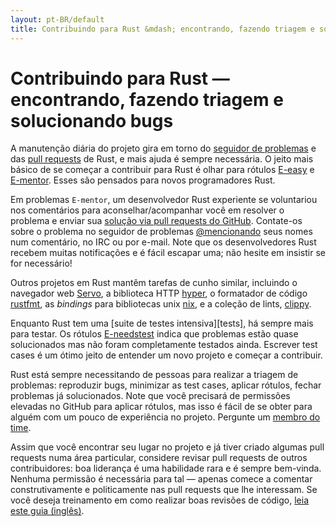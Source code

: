 ```yaml
---
layout: pt-BR/default
title: Contribuindo para Rust &mdash; encontrando, fazendo triagem e solucionando bugs &middot; A linguagem de programação Rust
---
```


# Contribuindo para Rust &mdash; encontrando, fazendo triagem e solucionando bugs

A manutenção diária do projeto gira em torno do [seguidor de problemas][issue tracker]
e das [pull requests][PR] de Rust, e mais ajuda é sempre necessária. O jeito mais
básico de se começar a contribuir para Rust é olhar para rótulos [E-easy] e [E-mentor].
Esses são pensados para novos programadores Rust.

Em problemas `E-mentor`, um desenvolvedor Rust experiente se voluntariou nos comentários
para aconselhar/acompanhar você em resolver o problema e enviar sua [solução via pull requests do GitHub][pull].
Contate-os sobre o problema no seguidor de problemas [@mencionando][@mentioning] seus nomes num comentário,
no IRC ou por e-mail. Note que os desenvolvedores Rust recebem muitas notificações e é
fácil escapar uma; não hesite em insistir se for necessário!

Outros projetos em Rust mantêm tarefas de cunho similar, incluindo o navegador web [Servo],
a biblioteca HTTP [hyper], o formatador de código [rustfmt], as *bindings* para bibliotecas unix [nix],
e a coleção de lints, [clippy].

Enquanto Rust tem uma [suite de testes intensiva][tests], há sempre mais para testar.
Os rótulos [E-needstest] indica que problemas estão quase solucionados mas não foram completamente
testados ainda. Escrever test cases é um ótimo jeito de entender um novo projeto
e começar a contribuir.

Rust está sempre necessitando de pessoas para realizar a triagem de problemas:
reproduzir bugs, minimizar as test cases, aplicar rótulos, fechar problemas já
solucionados. Note que você precisará de permissões elevadas no GitHub para aplicar
rótulos, mas isso é fácil de se obter para alguém com um pouco de experiência no projeto.
Pergunte um [membro do time][team].

Assim que você encontrar seu lugar no projeto e já tiver criado algumas pull requests
numa área particular, considere revisar pull requests de outros contribuidores:
boa liderança é uma habilidade rara e é sempre bem-vinda. Nenhuma permissão é necessária para tal &mdash;
apenas comece a comentar construtivamente e politicamente nas pull requests que lhe interessam. Se
você deseja treinamento em como realizar boas revisões de código, [leia este guia (inglês)][reviews].

<!--
TODO: weekly triage email?
TODO: @nrc says suggesting everybody review w/o training is bad
-->

[@mentioning]: https://github.com/blog/821
[E-easy]: https://github.com/rust-lang/rust/issues?q=is%3Aopen+is%3Aissue+label%3AE-easy
[E-mentor]: https://github.com/rust-lang/rust/issues?q=is%3Aopen+is%3Aissue+label%3AE-easy+label%3AE-mentor
[E-needstest]: https://github.com/rust-lang/rust/issues?q=is%3Aopen+is%3Aissue+label%3AE-needstest
[PR]: https://github.com/rust-lang/rust/pulls
[Servo]: https://github.com/servo/servo
[clippy]: https://github.com/Manishearth/rust-clippy
[hyper]: https://github.com/hyperium/hyper
[issue tracker]: https://github.com/rust-lang/rust/issues
[nix]: https://github.com/nix-rust/nix/
[pull]: https://github.com/rust-lang/rust/blob/master/CONTRIBUTING.md#pull-requests
[reviews]: http://blog.originate.com/blog/2014/09/29/effective-code-reviews/
[rustfmt]: https://github.com/rust-lang-nursery/rustfmt
[team]: team.html
[test]: https://github.com/rust-lang/rust-wiki-backup/blob/master/Note-testsuite.md
[triage]: https://github.com/rust-lang/rust/blob/master/CONTRIBUTING.md#issue-triage
